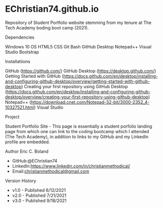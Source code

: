 # EChristian74.github.io

Repository of Student Portfolio website stemming from my tenure at The Tech Academy boding boot camp (2021).

Dependencies

Windows 10 OS
HTML5
CSS
Git Bash
GitHub Desktop
Notepad++
Visual Studio
Bootstrap


Installatiions

GitHub (https://github.com/)
GitHub Desktop (https://desktop.github.com/)
Getting Started with GitHub (https://docs.github.com/en/desktop/installing-and-configuring-github-desktop/overview/getting-started-with-github-desktop)
Creating your first repository using GitHub Desktop (https://docs.github.com/en/desktop/installing-and-configuring-github-desktop/overview/creating-your-first-repository-using-github-desktop)
Notepad++ (https://download.cnet.com/Notepad-32-bit/3000-2352_4-10327521.html)
Visual Studio


Project

Student Portfolio Site - This page is essentially a student porfolio landing page from which one can link to the coding bootcamp which I attended (The Tech Academy), in addition to links to my GitHub and my LinkedIn profile are embedded.


Author Eric C. Boland

* GitHub:@EChristian74
* LinkedIn:https://www.linkedin.com/in/christianmethodical/
* Email:christianmethodical@gmail.com


Version History

* v1.0 - Published 6/12/2021
* v2.0 - Published 7/21/2021
* v3.0 - Published 9/18/2021
